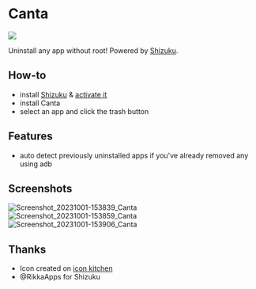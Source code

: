 # Canta
![](https://github.com/samolego/Canta/blob/master/android/app/src/main/res/mipmap-xxxhdpi/ic_launcher.png?raw=true)

Uninstall any app without root!
Powered by [Shizuku](https://shizuku.rikka.app/).

## How-to
* install [Shizuku](https://play.google.com/store/apps/details?id=moe.shizuku.privileged.api) & [activate it](https://shizuku.rikka.app/guide/setup/)
* install Canta
* select an app and click the trash button

## Features
* auto detect previously uninstalled apps
if you've already removed any using adb

## Screenshots
![Screenshot_20231001-153839_Canta](https://github.com/samolego/Canta/assets/34912839/6c505647-7cee-45f2-8754-8d82e22bc001)
![Screenshot_20231001-153859_Canta](https://github.com/samolego/Canta/assets/34912839/ef7c91fe-d821-42a4-b699-0e83be591ff6)
![Screenshot_20231001-153906_Canta](https://github.com/samolego/Canta/assets/34912839/049ad2dd-0cbf-4a42-9a1f-e4f55f0abf8d)

## Thanks
* Icon created on [icon kitchen](https://icon.kitchen)
* @RikkaApps for Shizuku
